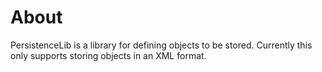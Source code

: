 # About
PersistenceLib is a library for defining objects to be stored. Currently this only supports storing objects in an XML format.